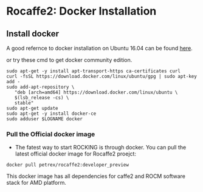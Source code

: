 # Rocaffe2: Docker Installation

## Install docker
A good refernce to docker installation on Ubuntu 16.04 can be found [here](https://www.digitalocean.com/community/tutorials/how-to-install-and-use-docker-on-ubuntu-16-04).

or try these cmd to get docker community edition.

	sudo apt-get -y install apt-transport-https ca-certificates curl
	curl -fsSL https://download.docker.com/linux/ubuntu/gpg | sudo apt-key add -
	sudo add-apt-repository \
	   "deb [arch=amd64] https://download.docker.com/linux/ubuntu \
	   $(lsb_release -cs) \
	   stable"
	sudo apt-get update
	sudo apt-get -y install docker-ce
	sudo adduser $LOGNAME docker
		

### Pull the Official docker image 
* The fatest way to start ROCKING is through docker. You can pull the latest official docker image for Rocaffe2 proejct:

```
docker pull petrex/rocaffe2:developer_preview
```

This docker image has all dependencies for caffe2 and ROCM software stack for AMD platform.